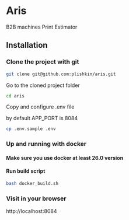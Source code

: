 # Aris

B2B machines Print Estimator

## Installation

### Clone the project with git

```bash
git clone git@github.com:plishkin/aris.git
```

Go to the cloned project folder

```bash
cd aris
```

Copy and configure .env file

by default APP_PORT is 8084

```bash
cp .env.sample .env
```


### Up and running with docker

#### Make sure you use docker at least 26.0 version
#### Run build script

```bash
bash docker_build.sh
```

### Visit in your browser

http://localhost:8084

